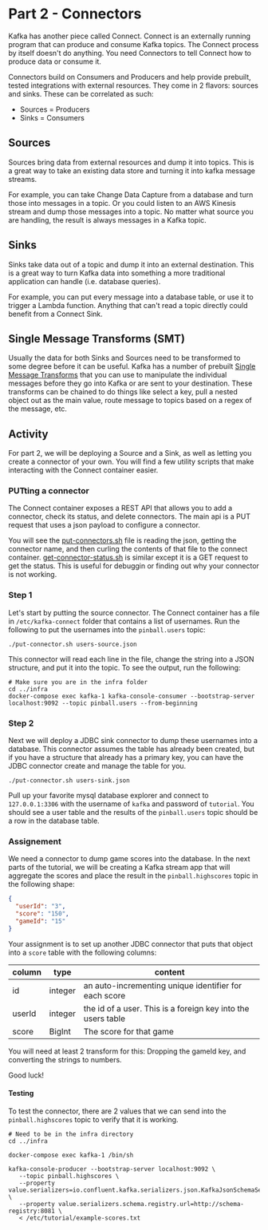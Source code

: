 # Part 2 - Connectors

Kafka has another piece called Connect. Connect is an externally running
program that can produce and consume Kafka topics. The Connect process
by itself doesn't do anything. You need Connectors to tell Connect how
to produce data or consume it.

Connectors build on Consumers and Producers and help provide prebuilt,
tested integrations with external resources. They come in 2 flavors:
sources and sinks. These can be correlated as such:

- Sources = Producers
- Sinks = Consumers

## Sources
Sources bring data from external resources and dump it into topics. This
is a great way to take an existing data store and turning it into kafka
message streams.

For example, you can take Change Data Capture from a database and turn
those into messages in a topic. Or you could listen to an AWS Kinesis
stream and dump those messages into a topic. No matter what source you
are handling, the result is always messages in a Kafka topic.

## Sinks
Sinks take data out of a topic and dump it into an external destination.
This is a great way to turn Kafka data into something a more traditional
application can handle (i.e. database queries).

For example, you can put every message into a database table, or use it
to trigger a Lambda function. Anything that can't read a topic directly
could benefit from a Connect Sink.

## Single Message Transforms (SMT)
Usually the data for both Sinks and Sources need to be transformed to some
degree before it can be useful. Kafka has a number of prebuilt
[Single Message Transforms](https://docs.confluent.io/platform/current/connect/transforms/overview.html)
that you can use to manipulate the individual messages before they go into
Kafka or are sent to your destination. These transforms can be chained
to do things like select a key, pull a nested object out as the main value,
route message to topics based on a regex of the message, etc.

## Activity

For part 2, we will be deploying a Source and a Sink, as well as letting you
create a connector of your own. You will find a few utility scripts that 
make interacting with the Connect container easier.

### PUTting a connector
The Connect container exposes a REST API that allows you to add a connector,
check its status, and delete connectors. The main api is a PUT request
that uses a json payload to configure a connector.

You will see the [put-connectors.sh](put-connector.sh) file is reading the 
json, getting the connector name, and then curling the contents of that file
to the connect container. [get-connector-status.sh](get-connector-status.sh) is
similar except it is a GET request to get the status. This is useful for debuggin
or finding out why your connector is not working.

### Step 1
Let's start by putting the source connector. The Connect container has a file in
`/etc/kafka-connect` folder that contains a list of usernames. Run the following
to put the usernames into the `pinball.users` topic:

```shell
./put-connector.sh users-source.json
```

This connector will read each line in the file, change the string into a JSON
structure, and put it into the topic. To see the output, run the following:
```shell
# Make sure you are in the infra folder
cd ../infra
docker-compose exec kafka-1 kafka-console-consumer --bootstrap-server localhost:9092 --topic pinball.users --from-beginning
```

### Step 2
Next we will deploy a JDBC sink connector to dump these usernames into a
database. This connector assumes the table has already been created, but
if you have a structure that already has a primary key, you can have the 
JDBC connector create and manage the table for you.

```shell
./put-connector.sh users-sink.json
```

Pull up your favorite mysql database explorer and connect to `127.0.0.1:3306`
with the username of `kafka` and password of `tutorial`. You should see a 
user table and the results of the `pinball.users` topic should be a row
in the database table.


### Assignement
We need a connector to dump game scores into the database. In the next parts
of the tutorial, we will be creating a Kafka stream app that will aggregate
the scores and place the result in the `pinball.highscores` topic in the
following shape:

```json
{
  "userId": "3",
  "score": "150",
  "gameId": "15"
}
```

Your assignment is to set up another JDBC connector that puts that object
into a `score` table with the following columns:

| column | type | content |
| ------ | ---- | ------- |
| id | integer | an auto-incrementing unique identifier for each score |
| userId | integer | the id of a user. This is a foreign key into the users table |
| score | BigInt | The score for that game |

You will need at least 2 transform for this: Dropping the gameId key, and converting
the strings to numbers.

Good luck!

#### Testing
To test the connector, there are 2 values that we can send into the `pinball.highscores`
topic to verify that it is working.

```shell
# Need to be in the infra directory
cd ../infra

docker-compose exec kafka-1 /bin/sh

kafka-console-producer --bootstrap-server localhost:9092 \
   --topic pinball.highscores \
   --property value.serializers=io.confluent.kafka.serializers.json.KafkaJsonSchemaSerializer \
   --property value.serializers.schema.registry.url=http://schema-registry:8081 \
   < /etc/tutorial/example-scores.txt
```